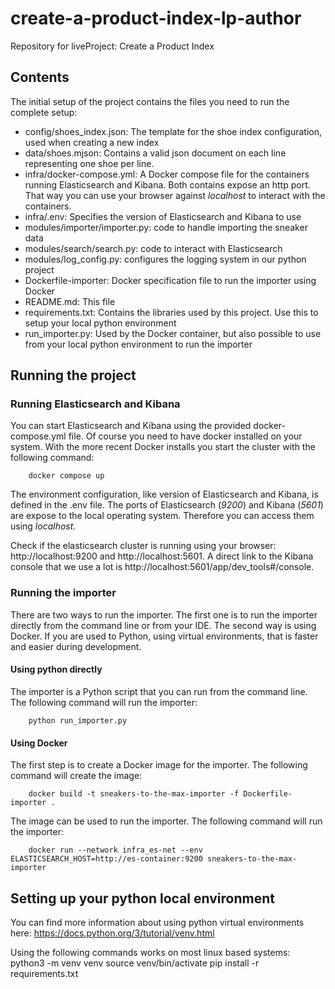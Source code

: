 # create-a-product-index-lp-author
Repository for liveProject: Create a Product Index

## Contents
The initial setup of the project contains the files you need to run the complete setup:
- config/shoes_index.json: The template for the shoe index configuration, used when creating a new index
- data/shoes.mjson:  Contains a valid json document on each line representing one shoe per line.
- infra/docker-compose.yml: A Docker compose file for the containers running Elasticsearch and Kibana. Both contains expose an http port. That way you can use your browser against _localhost_ to interact with the containers.
- infra/.env: Specifies the version of Elasticsearch and Kibana to use
- modules/importer/importer.py: code to handle importing the sneaker data
- modules/search/search.py: code to interact with Elasticsearch
- modules/log_config.py: configures the logging system in our python project
- Dockerfile-importer: Docker specification file to run the importer using Docker
- README.md: This file
- requirements.txt: Contains the libraries used by this project. Use this to setup your local python environment
- run_importer.py: Used by the Docker container, but also possible to use from your local python environment to run the importer

## Running the project
### Running Elasticsearch and Kibana
You can start Elasticsearch and Kibana using the provided docker-compose.yml file. Of course you need to have docker
installed on your system. With the more recent Docker installs you start the cluster with the following command:
```shell
    docker compose up
```
The environment configuration, like version of Elasticsearch and Kibana, is defined in the .env file. The ports of 
Elasticsearch (_9200_) and Kibana (_5601_) are expose to the local operating system. Therefore you can access them using
_localhost_.

Check if the elasticsearch cluster is running using your browser: http://localhost:9200 and http://localhost:5601. A 
direct link to the Kibana console that we use a lot is http://localhost:5601/app/dev_tools#/console.

### Running the importer
There are two ways to run the importer. The first one is to run the importer directly from the command line or from 
your IDE. The second way is using Docker. If you are used to Python, using virtual environments, that is faster and 
easier during development.
#### Using python directly
The importer is a Python script that you can run from the command line. The following command will run the importer:
```shell
    python run_importer.py
```
#### Using Docker
The first step is to create a Docker image for the importer. The following command will create the image:
```shell
    docker build -t sneakers-to-the-max-importer -f Dockerfile-importer .
```
The image can be used to run the importer. The following command will run the importer:
```shell
    docker run --network infra_es-net --env ELASTICSEARCH_HOST=http://es-container:9200 sneakers-to-the-max-importer
```

## Setting up your python local environment
You can find more information about using python virtual environments here:
https://docs.python.org/3/tutorial/venv.html

Using the following commands works on most linux based systems:
python3 -m venv venv
source venv/bin/activate
pip install -r requirements.txt
